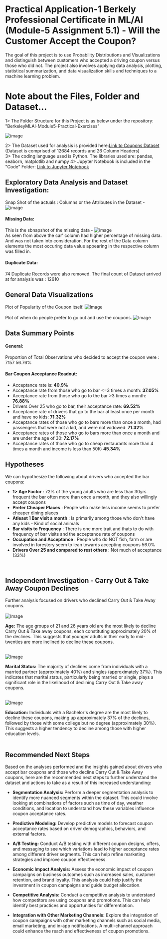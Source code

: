 # Practical Application-1 Berkely Professional Certificate in ML/AI (Module-5 Assignment 5.1) - Will the Customer Accept the Coupon?

The goal of this project is to use Probability Distributions and Visualizations and distinguish between customers who accepted a driving coupon versus those who did not. The project also involves applying data analysis, plotting, statistical summarization, and data visualization skills and techniques to a machine learning problem.

# Note about the Files, Folder and Dataset...
1> The Folder Structure for this Project is as below under the repository: "BerkeleyMLAI-Module5-Practical-Exercises"

![image](https://github.com/user-attachments/assets/d6d15698-033a-48a6-b561-50a7d9ad8f16)

2> The Dataset used for analysis is provided here:[Link to Coupons Dataset](data/coupons.csv) (Dataset is comprised of 12684 records and 26 Column Headers)<br>
3> The coding language used is Python. The libraries used are: pandas, seaborn, matplotlib and numpy
4> Jupyter Notebook is included in the     "Code" Folder: [Link to Jupyter Notebook](code/CustomerCouponAcceptance.jpynb)

## Exploratory Data Analysis and Dataset Investigation:
Snap Shot of the actuals : Columns or the Attributes in the Dataset -
![image](https://github.com/user-attachments/assets/a4c88fa9-854e-4e16-a3eb-03e3f1882d9d)

#### Missing Data:
This is the sbnapshot of the missing data -
![image](https://github.com/user-attachments/assets/ad3eee28-99b6-4b3c-a21e-febaa4153262)
<br>
As seen from above the car' column had higher percentage of missing data. And was not taken into consideration. For the rest of the Data column elements the most occuring data value appearing in the respective column was filled in.
<br>
#### Duplicate Data: 
74 Duplicate Records were also removed.
The final count of Dataset arrived at for analysis was : 12610

## General Data Visualizations
Plot of Popularity of the Coupon itself.
![Image](graphplots/CouponTypes.png)
<br>
<br>
Plot of when  do people prefer to go out and use the coupons.
![Image](graphplots/Temperature.png)
<br>
## Data Summary Points
#### General:
Proportion of Total Observations who decided to accept the coupon were :  7157 56.76% 
#### Bar Coupon Acceptance Readout:
* Acceptance rate is: **40.9%**
* Acceptance rate from those who go to bar <=3 times a month: **37.05%**
* Acceptance rate from those who go to the bar >3 times a month: **76.88%**
* Drivers Over 25 who go to bar, their acceptance rate: **69.52%**
* Acceptance rate of drivers that go to the bar at least once per month and have no kids: **71.32%**
* Acceptance rates of those who go to bars more than once a month, had passengers that were not a kid, and were not widowed: **71.32%**
* Acceptance rates of those who go to bars more than once a month and are under the age of 30: **72.17%**
* Acceptance rates of those who go to cheap restaurants more than 4 times a month and income is less than 50K: **45.34%**
## Hypotheses
We can hypothesize the following about drivers who accepted the bar coupons:

* **1> Age Factor**               : 72% of the young adults who are less than 30yrs frequent the bar often more than once a month, and they also willingly 
                                    accept coupons
* **Prefer Cheaper Places**       : People who make less income seems to prefer cheaper dining places
* **Atleast 1 Bar visit a month** : Is primarily among those who don't have any kids - Kind of social animals
* **Bar visits to Frequency**     : There is one more trait and thats to do with frequency of bar visits and the acceptance rate of coupons
* **Occupation and Acceptance**   : People who do NOT fish, farm or are involved in forestery seem to lean towards accepting coupons 56.0%
* **Drivers Over 25 and
    compared to rest others**     : Not much of acceptance (33%)
<br>

## Independent Investigation - Carry Out & Take Away Coupon Declines

Further analysis focused on drivers who declined Carry Out & Take Away coupons.
<br>
<br>
![Image](/images/CouponsDeclineByAge.png)

**Age:** The age groups of 21 and 26 years old are the most likely to decline Carry Out & Take away coupons, each constituting approximately 20% of the declines. This suggests that younger adults in their early to mid-twenties are more inclined to decline these coupons.
<br>
<br>

![Image](/images/CouponsDeclineByMaritalStatus.png)

**Marital Status:** The majority of declines come from individuals with a married partner (approximately 40%) and singles (approximately 37%). This indicates that marital status, particularly being married or single, plays a significant role in the likelihood of declining Carry Out & Take away coupons.
<br>
<br>

![Image](/images/CouponsDeclineByEducation.png)

**Education:** Individuals with a Bachelor's degree are the most likely to decline these coupons, making up approximately 37% of the declines, followed by those with some college but no degree (approximately 30%). This suggests a higher tendency to decline among those with higher education levels.
<BR>
<BR>
## Recommended Next Steps

Based on the analyses performed and the insights gained about drivers who accept bar coupons and those who decline Carry Out & Take Away coupons, here are the recommended next steps to further understand the dataset and actions to take as a result of this increased understanding:

* **Segmentation Analysis:** Perform a deeper segmentation analysis to identify more nuanced segments within the dataset. This could involve looking at combinations of factors such as time of day, weather conditions, and location to understand how these variables influence coupon acceptance rates.

* **Predictive Modeling:** Develop predictive models to forecast coupon acceptance rates based on driver demographics, behaviors, and external factors.

*  **A/B Testing:** Conduct A/B testing with different coupon designs, offers, and messaging to see which variations lead to higher acceptance rates among different driver segments. This can help refine marketing strategies and improve coupon effectiveness.

*  **Economic Impact Analysis:** Assess the economic impact of coupon campaigns on business outcomes such as increased sales, customer retention, and brand loyalty. This analysis could help justify the investment in coupon campaigns and guide budget allocation.

*  **Competitive Analysis:** Conduct a competitive analysis to understand how competitors are using coupons and promotions. This can help identify best practices and opportunities for differentiation.

*  **Integration with Other Marketing Channels:** Explore the integration of coupon campaigns with other marketing channels such as social media, email marketing, and in-app notifications. A multi-channel approach could enhance the reach and effectiveness of coupon promotions.
